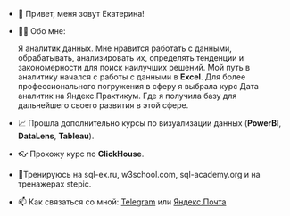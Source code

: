 - 👋 Привет, меня зовут Екатерина!
- 👨‍💻 Обо мне:

  Я аналитик данных. Мне нравится работать с данными, обрабатывать, анализировать их, определять тенденции и закономерности для поиск наилучших решений. Мой путь в аналитику начался с работы с данными в **Excel**.
  Для более профессионального погружения в сферу я выбрала курс Дата аналитик на Яндекс.Практикум. Где я получила базу для дальнейшего своего развития в этой сфере.
- :chart_with_upwards_trend: Прошла дополнительно курсы по визуализации данных (**PowerBI**, **DataLens**, **Tableau**).
- :eyeglasses: Прохожу курс по **ClickHouse**.
- 💪Тренируюсь на sql-ex.ru, w3school.com, sql-academy.org и на тренажерах stepic.


- 📫 Как связаться со мной: [Telegram](https://t.me/Eekaterina007) или [Яндекс.Почта](https://mail.yandex.ru/compose?to=lauel@yandex.ru)


